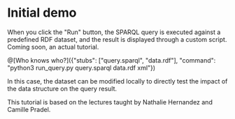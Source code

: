 # Initial demo

When you click the "Run" button, the SPARQL query is executed against a predefined RDF dataset, and the result is displayed through a custom script. Coming soon, an actual tutorial.

@[Who knows who?]({"stubs": ["query.sparql", "data.rdf"], "command": "python3 run_query.py query.sparql data.rdf xml"})

In this case, the dataset can be modified locally to directly test the impact of the data structure on the query result.

This tutorial is based on the lectures taught by Nathalie Hernandez and Camille Pradel.  
